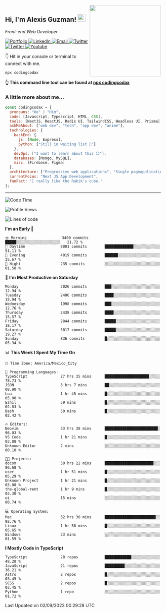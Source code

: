 <img align='right' src="https://media.giphy.com/media/M9gbBd9nbDrOTu1Mqx/giphy.gif" width="230">
<h2>Hi, I'm Alexis Guzman! <img src="https://media.giphy.com/media/hvRJCLFzcasrR4ia7z/giphy.gif" width="25px"></h2>
<p><em>Front-end Web Developer</em></p>

<p>
  <a href='https://www.codingcodax.dev' target='_blank'>
    <img alt='Portfolio' src='https://img.shields.io/badge/Portfolio-black?logo=vercel&style=flat-square'>
  </a>
  <a href='https://linkedin.com/in/codingcodax' target='_blank'>
    <img alt='LinkedIn' src='https://img.shields.io/badge/LinkedIn-black?logo=LinkedIn&style=flat-square'>
  </a>
  <a href='mailto:codingcodax@gmail.com' target='_blank'>
    <img alt='Email' src='https://img.shields.io/badge/Email-black?logo=Gmail&style=flat-square'>
  </a>
  <a href='https://twitter.com/codingcodax' target='_blank'>
    <img alt='Twitter' src='https://img.shields.io/badge/Twitter-black?logo=Twitter&style=flat-square'>
  </a>
  <a href='https://www.instagram.com/codingcodax' target='_blank'>
    <img alt='Twitter' src='https://img.shields.io/badge/Instagram-black?logo=Instagram&style=flat-square'>
  </a>
  <a href='https://www.youtube.com/@codingcodax' target='_blank'>
    <img alt='Youtube' src='https://img.shields.io/badge/YouTube-black?logo=Youtube&style=flat-square'>
  </a>
</p>

👇 Hit in your console or terminal to connect with me.

```bash
npx codingcodax 
```
**👆 This command line tool can be found at [npx codingcodax](https://github.com/codingcodax/npx-codingcodax)**

<h3>A little more about me...</h3>

```javascript
const codingcodax = {
  pronouns: "He" | "Him",
  code: [Javascript, Typescript, HTML, CSS],
  tools: [NextJS, ReactJS, Radix UI, TailwindCSS, Headless UI, Prisma],
  askMeAbout: ["web dev", "tech", "app dev", "anime"],
  technologies: {
    backEnd: {
      js: [Node, Express],
      python: ["Still in waiting list 🥲"]
    },
    devOps: ["I want to learn about this 😊"],
    databases: [Mongo, MySQL],
    misc: [Firebase, Figma]
  },
  architecture: ["Progressive web applications", "Single pageapplications"],
  currentFocus: "Next JS App Development",
  funFact: "I really like the Rubik's cube."
};
```

---

<!--START_SECTION:waka-->
![Code Time](http://img.shields.io/badge/Code%20Time-1%2C696%20hrs%2055%20mins-blue)

![Profile Views](http://img.shields.io/badge/Profile%20Views-12-blue)

![Lines of code](https://img.shields.io/badge/From%20Hello%20World%20I%27ve%20Written-9.5%20million%20lines%20of%20code-blue)

**I'm an Early 🐤** 

```text
🌞 Morning                3400 commits        █████░░░░░░░░░░░░░░░░░░░░   21.72 % 
🌆 Daytime                8001 commits        █████████████░░░░░░░░░░░░   51.11 % 
🌃 Evening                4019 commits        ██████░░░░░░░░░░░░░░░░░░░   25.67 % 
🌙 Night                  235 commits         ░░░░░░░░░░░░░░░░░░░░░░░░░   01.50 % 
```
📅 **I'm Most Productive on Saturday** 

```text
Monday                   2026 commits        ███░░░░░░░░░░░░░░░░░░░░░░   12.94 % 
Tuesday                  2496 commits        ████░░░░░░░░░░░░░░░░░░░░░   15.94 % 
Wednesday                1998 commits        ███░░░░░░░░░░░░░░░░░░░░░░   12.76 % 
Thursday                 2438 commits        ████░░░░░░░░░░░░░░░░░░░░░   15.57 % 
Friday                   2844 commits        █████░░░░░░░░░░░░░░░░░░░░   18.17 % 
Saturday                 3017 commits        █████░░░░░░░░░░░░░░░░░░░░   19.27 % 
Sunday                   836 commits         █░░░░░░░░░░░░░░░░░░░░░░░░   05.34 % 
```


📊 **This Week I Spent My Time On** 

```text
🕑︎ Time Zone: America/Mexico_City

💬 Programming Languages: 
TypeScript               27 hrs 35 mins      ████████████████████░░░░░   78.73 % 
JSON                     3 hrs 7 mins        ██░░░░░░░░░░░░░░░░░░░░░░░   08.90 % 
Lua                      1 hr 45 mins        █░░░░░░░░░░░░░░░░░░░░░░░░   05.00 % 
Ezhil                    59 mins             █░░░░░░░░░░░░░░░░░░░░░░░░   02.83 % 
Bash                     50 mins             █░░░░░░░░░░░░░░░░░░░░░░░░   02.42 % 

🔥 Editors: 
Neovim                   33 hrs 38 mins      ████████████████████████░   96.03 % 
VS Code                  1 hr 21 mins        █░░░░░░░░░░░░░░░░░░░░░░░░   03.88 % 
Unknown Editor           2 mins              ░░░░░░░░░░░░░░░░░░░░░░░░░   00.10 % 

🐱‍💻 Projects: 
docom                    30 hrs 22 mins      ██████████████████████░░░   86.68 % 
user                     1 hr 51 mins        █░░░░░░░░░░░░░░░░░░░░░░░░   05.29 % 
Unknown Project          1 hr 21 mins        █░░░░░░░░░░░░░░░░░░░░░░░░   03.88 % 
the-global-rent          1 hr 9 mins         █░░░░░░░░░░░░░░░░░░░░░░░░   03.30 % 
ui                       15 mins             ░░░░░░░░░░░░░░░░░░░░░░░░░   00.74 % 

💻 Operating System: 
Mac                      32 hrs 30 mins      ███████████████████████░░   92.76 % 
Linux                    1 hr 58 mins        █░░░░░░░░░░░░░░░░░░░░░░░░   05.65 % 
Windows                  33 mins             ░░░░░░░░░░░░░░░░░░░░░░░░░   01.59 % 
```

**I Mostly Code in TypeScript** 

```text
TypeScript               28 repos            ████████████░░░░░░░░░░░░░   48.28 % 
JavaScript               21 repos            █████████░░░░░░░░░░░░░░░░   36.21 % 
Astro                    2 repos             █░░░░░░░░░░░░░░░░░░░░░░░░   03.45 % 
SCSS                     2 repos             █░░░░░░░░░░░░░░░░░░░░░░░░   03.45 % 
Python                   1 repo              ░░░░░░░░░░░░░░░░░░░░░░░░░   01.72 % 
```




 Last Updated on 02/09/2023 00:29:28 UTC
<!--END_SECTION:waka-->
